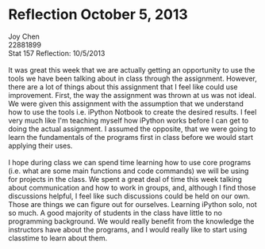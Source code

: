 Reflection October 5, 2013
=============
Joy Chen<br> 
22881899<br> 
Stat 157 Reflection: 10/5/2013 <br>
<br>
It was great this week that we are actually getting an opportunity to use the tools we have been talking about in class through the assignment. However, there are a lot of things about this assignment that I feel like could use improvement. First, the way the assignment was thrown at us was not ideal. We were given this assignment with the assumption that we understand how to use the tools i.e. iPython Notbook to create the desired results. I feel very much like I'm teaching myself how iPython works before I can get to doing the actual assignment. I assumed the opposite, that we were going to learn the fundamentals of the programs first in class before we would start applying their uses. 
<br><br>
I hope during class we can spend time learning how to use core programs (i.e. what are some main functions and code commands) we will be using for projects in the class. We spent a great deal of time this week talking about communication and how to work in groups, and, although I find those discussions helpful, I feel like such discussions could be held on our own. Those are things we can figure out for ourselves. Learning iPython solo, not so much. A good majority of students in the class have little to no programming background. We would really benefit from the knowledge the instructors have about the programs, and I would really like to start using classtime to learn about them.

